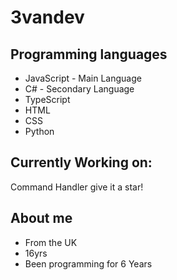 # 3vandev
## Programming languages
- JavaScript - Main Language
- C# - Secondary Language
- TypeScript
- HTML
- CSS
- Python

## Currently Working on:
Command Handler give it a star!

## About me
- From the UK
- 16yrs
- Been programming for 6 Years
